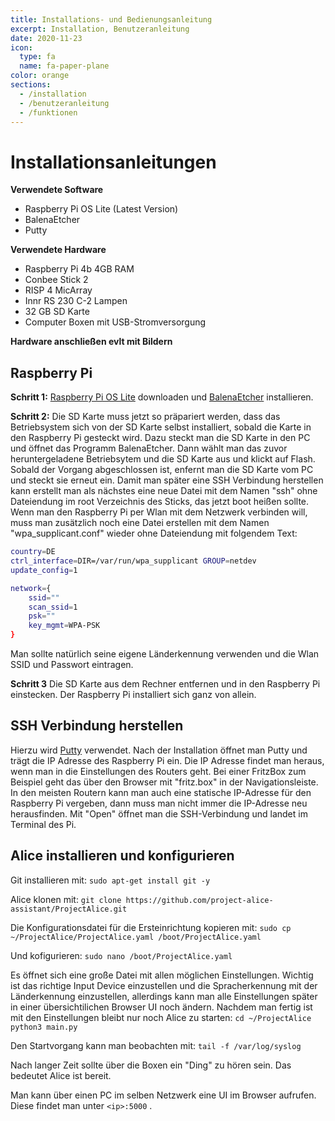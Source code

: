 ```yaml
---
title: Installations- und Bedienungsanleitung
excerpt: Installation, Benutzeranleitung
date: 2020-11-23
icon:
  type: fa
  name: fa-paper-plane
color: orange
sections:
  - /installation
  - /benutzeranleitung
  - /funktionen
---
```


# Installationsanleitungen

**Verwendete Software**
- Raspberry Pi OS Lite (Latest Version)
- BalenaEtcher
- Putty

**Verwendete Hardware**
- Raspberry Pi 4b 4GB RAM
- Conbee Stick 2
- RISP 4 MicArray
- Innr RS 230 C-2 Lampen
- 32 GB SD Karte
- Computer Boxen mit USB-Stromversorgung

**Hardware anschließen evlt mit Bildern**

## Raspberry Pi

**Schritt 1:**
[Raspberry Pi OS Lite](https://www.raspberrypi.org/documentation/installation/installing-images/) downloaden und [BalenaEtcher](https://www.balena.io/etcher/) installieren.

**Schritt 2:**
Die SD Karte muss jetzt so präpariert werden, dass das Betriebsystem sich von der SD Karte selbst installiert, sobald die Karte in den Raspberry Pi gesteckt wird.
Dazu steckt man die SD Karte in den PC und öffnet das Programm BalenaEtcher. Dann wählt man das zuvor heruntergeladene Betriebsytem und die SD Karte aus und klickt auf Flash.
Sobald der Vorgang abgeschlossen ist, enfernt man die SD Karte vom PC und steckt sie erneut ein. Damit man später eine SSH Verbindung herstellen kann erstellt man als nächstes eine neue Datei mit dem Namen "ssh" ohne Dateiendung im root Verzeichnis des Sticks, das jetzt boot heißen sollte.
Wenn man den Raspberry Pi per Wlan mit dem Netzwerk verbinden will, muss man zusätzlich noch eine Datei erstellen mit dem Namen "wpa_supplicant.conf" wieder ohne Dateiendung mit folgendem Text:
```bash
country=DE
ctrl_interface=DIR=/var/run/wpa_supplicant GROUP=netdev
update_config=1

network={
    ssid=""
    scan_ssid=1
    psk=""
    key_mgmt=WPA-PSK
} 
```
Man sollte natürlich seine eigene Länderkennung verwenden und die Wlan SSID und Passwort eintragen.

**Schritt 3**
Die SD Karte aus dem Rechner entfernen und in den Raspberry Pi einstecken. Der Raspberry Pi installiert sich ganz von allein.
 
## SSH Verbindung herstellen
Hierzu wird [Putty](https://www.putty.org/) verwendet. Nach der Installation öffnet man Putty und trägt die IP Adresse des Raspberry Pi ein.
Die IP Adresse findet man heraus, wenn man in die Einstellungen des Routers geht. Bei einer FritzBox zum Beispiel geht das über den Browser mit "fritz.box" in der Navigationsleiste.
In den meisten Routern kann man auch eine statische IP-Adresse für den Raspberry Pi vergeben, dann muss man nicht immer die IP-Adresse neu herausfinden. Mit "Open" öffnet man die SSH-Verbindung und landet im Terminal des Pi.

## Alice installieren und konfigurieren

Git installieren mit: `sudo apt-get install git -y`

Alice klonen mit: `git clone https://github.com/project-alice-assistant/ProjectAlice.git`

Die Konfigurationsdatei für die Ersteinrichtung kopieren mit: `sudo cp ~/ProjectAlice/ProjectAlice.yaml /boot/ProjectAlice.yaml`

Und kofigurieren: `sudo nano /boot/ProjectAlice.yaml`

Es öffnet sich eine große Datei mit allen möglichen Einstellungen. Wichtig ist das richtige Input Device einzustellen und die Spracherkennung mit der Länderkennung einzustellen, allerdings kann man alle Einstellungen später in einer übersichtilichen Browser UI noch ändern.
Nachdem man fertig ist mit den Einstellungen bleibt nur noch Alice zu starten: 
`cd ~/ProjectAlice`
`python3 main.py`

Den Startvorgang kann man beobachten mit: `tail -f /var/log/syslog`

Nach langer Zeit sollte über die Boxen ein "Ding" zu hören sein. Das bedeutet Alice ist bereit.

Man kann über einen PC im selben Netzwerk eine UI im Browser aufrufen. Diese findet man unter `<ip>:5000` .


















